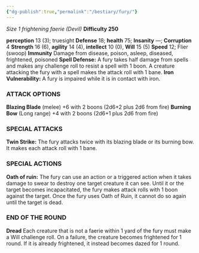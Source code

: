 ```yaml
---
{"dg-publish":true,"permalink":"/bestiary/fury/"}
---
```


*Size 1 frightening faerie (Devil)*
**Difficulty 250**

**perception** 13 (3); truesight 
**Defense** 18; **health** 75; **Insanity** —; **Corruption** 4 
**Strength** 16 (6), **agility** 14 (4), **intellect** 10 (0), **Will** 15 (5) 
**Speed** 12; Flier (swoop) 
**Immunity** Damage from disease, poison, asleep, diseased, frightened, poisoned
**Spell Defense:** A fury takes half damage from spells and
makes any challenge roll to resist a spell with 1 boon. A creature attacking the fury with a spell makes the attack roll with 1 bane.
**Iron Vulnerability:** A fury is impaired while it is in contact with iron.
### ATTACK OPTIONS
**Blazing Blade** (melee) +6 with 2 boons (2d6+2 plus 2d6 from fire)
**Burning Bow** (Long range) +4 with 2 boons (2d6+1 plus 2d6 from fire)
### SPECIAL ATTACKS
**Twin Strike:** The fury attacks twice with its blazing blade or its burning bow. It makes each attack roll with 1 bane.
### SPECIAL ACTIONS
**Oath of ruin:** The fury can use an action or a triggered action when it takes damage to swear to destroy one target creature it can see. Until it or the target becomes incapacitated, the fury makes attack rolls with 1 boon against the target. Once the fury uses Oath of Ruin, it cannot do so again until the target is dead.
### END OF THE ROUND
**Dread** Each creature that is not a faerie within 1 yard of the fury must make a Will challenge roll. On a failure, the creature becomes frightened for 1 round. If it is already frightened, it instead becomes dazed for 1 round.